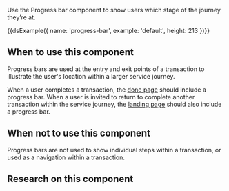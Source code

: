 Use the Progress bar component to show users which stage of the journey they’re at.

{{dsExample({
  name: 'progress-bar',
  example: 'default',
  height: 213
})}}

## When to use this component

Progress bars are used at the entry and exit points of a transaction to illustrate the user's location within a larger service journey.

When a user completes a transaction, the <a href="">done page</a> should include a progress bar. When a user is invited to return to complete another transaction within the service journey, the <a href="">landing page</a> should also include a progress bar.

## When not to use this component

Progress bars are not used to show individual steps within a transaction, or used as a navigation within a transaction.

## Research on this component

